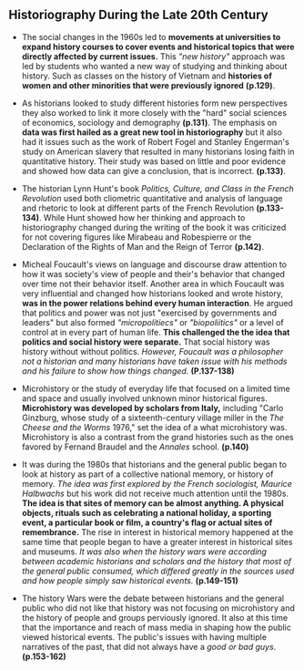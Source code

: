 ## Historiography During the Late 20th Century

- The social changes in the 1960s led to **movements at universities to expand history courses to cover events and historical topics that were directly affected by current issues.** This *"new history"* approach was led by students who wanted a new way of studying and thinking about history. Such as classes on the history of Vietnam and **histories of women and other minorities that were previously ignored**  **(p.129)**.

- As historians looked to study different histories form new perspectives they also worked to link it more closely with the "hard" social sciences of economics, sociology and demography **(p.131)**. The emphasis on **data was first hailed as a great new tool in historiography** but it also had it issues such as the work of Robert Fogel and Stanley Engerman's study on American slavery that resulted in many historians losing faith in quantitative history. Their study was based on little and poor evidence and showed how data can give a conclusion, that is incorrect.  **(p.133)**.

- The historian Lynn Hunt's book *Politics, Culture, and Class in the French Revolution* used both cliometric quantitative and analysis of language and rhetoric to look at different parts of the French Revolution **(p.133-134)**. While Hunt showed how her thinking and approach to historiography changed during the writing of the book it was criticized for not covering figures like Mirabeau and Robespierre or the Declaration of the Rights of Man and the Reign of Terror **(p.142)**.

- Micheal Foucault's views on language and discourse draw attention to how it was society's view of people and their's behavior that changed over time not their behavior itself. Another area in which Foucault was very influential and changed how historians looked and wrote history, **was in the power relations behind every human interaction**. He argued that politics and power was not just "exercised by governments and leaders" but also formed *"micropolitiecs"* or *"biopoliitics"* or a level of control at in every part of human life. **This challenged the the idea that politics and social history were separate.** That social history was history without without politics. *However, Foucault was a philosopher not a historian and many historians have taken issue with his methods and his failure to show how things changed.* **(P.137-138)**

- Microhistory or the study of everyday life that focused on a limited time and space and usually involved unknown minor historical figures. **Microhistory was developed by scholars from Italy,** including "Carlo Ginzburg, whose study of a sixteenth-century village miller in the *The Cheese and the Worms* 1976," set the idea of a what microhistory was. Microhistory is also a contrast from the grand histories such as the ones favored by Fernand Braudel and the *Annales* school. **(p.140)**

- It was during the 1980s that historians and the general public began to look at history as part of a collective national memory, or history of memory. *The idea was first explored by the French sociologist, Maurice Halbwachs* but his work did not receive much attention until the 1980s. **The idea is that sites of memory can be almost anything. A physical objects, rituals such as celebrating a national holiday, a sporting event, a particular book or film, a country's flag or actual sites of remembrance.** The rise in interest in historical memory happened at the same time that people began to have a greater interest in historical sites and museums. *It was also when the history wars were according between academic historians and scholars and the history that most of the general public consumed, which differed greatly in the sources used and how people simply saw historical events.* **(p.149-151)**

- The history Wars were the debate between historians and the general public who did not like that history was not focusing on microhistory and the history of people and groups perviously ignored. It also at this time that the importance and reach of mass media in shaping how the public viewed historical events. The public's issues with having multiple narratives of the past, that did not always have a *good or bad guys*. **(p.153-162)**
